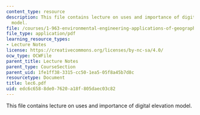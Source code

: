 ```yaml
---
content_type: resource
description: This file contains lecture on uses and importance of digital elevation
  model.
file: /courses/1-963-environmental-engineering-applications-of-geographic-information-systems-fall-2004/edc6c6588de07620a18f805daec03c82_lec6.pdf
file_type: application/pdf
learning_resource_types:
- Lecture Notes
license: https://creativecommons.org/licenses/by-nc-sa/4.0/
ocw_type: OCWFile
parent_title: Lecture Notes
parent_type: CourseSection
parent_uid: 1fe1ff38-3315-cc50-1ea5-05f8a45b7d8c
resourcetype: Document
title: lec6.pdf
uid: edc6c658-8de0-7620-a18f-805daec03c82
---
```

This file contains lecture on uses and importance of digital elevation model.